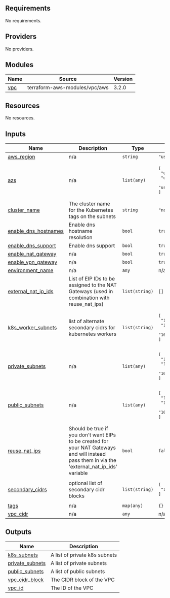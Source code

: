 ## Requirements

No requirements.

## Providers

No providers.

## Modules

| Name | Source | Version |
|------|--------|---------|
| <a name="module_vpc"></a> [vpc](#module\_vpc) | terraform-aws-modules/vpc/aws | 3.2.0 |

## Resources

No resources.

## Inputs

| Name | Description | Type | Default | Required |
|------|-------------|------|---------|:--------:|
| <a name="input_aws_region"></a> [aws\_region](#input\_aws\_region) | n/a | `string` | `"us-east-1"` | no |
| <a name="input_azs"></a> [azs](#input\_azs) | n/a | `list(any)` | <pre>[<br>  "us-east-1a",<br>  "us-east-1b",<br>  "us-east-1c"<br>]</pre> | no |
| <a name="input_cluster_name"></a> [cluster\_name](#input\_cluster\_name) | The cluster name for the Kubernetes tags on the subnets | `string` | `"none"` | no |
| <a name="input_enable_dns_hostnames"></a> [enable\_dns\_hostnames](#input\_enable\_dns\_hostnames) | Enable dns hostname resolution | `bool` | `true` | no |
| <a name="input_enable_dns_support"></a> [enable\_dns\_support](#input\_enable\_dns\_support) | Enable dns support | `bool` | `true` | no |
| <a name="input_enable_nat_gateway"></a> [enable\_nat\_gateway](#input\_enable\_nat\_gateway) | n/a | `bool` | `true` | no |
| <a name="input_enable_vpn_gateway"></a> [enable\_vpn\_gateway](#input\_enable\_vpn\_gateway) | n/a | `bool` | `true` | no |
| <a name="input_environment_name"></a> [environment\_name](#input\_environment\_name) | n/a | `any` | n/a | yes |
| <a name="input_external_nat_ip_ids"></a> [external\_nat\_ip\_ids](#input\_external\_nat\_ip\_ids) | List of EIP IDs to be assigned to the NAT Gateways (used in combination with reuse\_nat\_ips) | `list(string)` | `[]` | no |
| <a name="input_k8s_worker_subnets"></a> [k8s\_worker\_subnets](#input\_k8s\_worker\_subnets) | list of alternate secondary cidrs for kubernetes workers | `list(string)` | <pre>[<br>  "100.64.0.0/20",<br>  "100.64.16.0/20",<br>  "100.64.32.0/20"<br>]</pre> | no |
| <a name="input_private_subnets"></a> [private\_subnets](#input\_private\_subnets) | n/a | `list(any)` | <pre>[<br>  "10.0.1.0/24",<br>  "10.0.2.0/24",<br>  "10.0.3.0/24"<br>]</pre> | no |
| <a name="input_public_subnets"></a> [public\_subnets](#input\_public\_subnets) | n/a | `list(any)` | <pre>[<br>  "10.0.101.0/24",<br>  "10.0.102.0/24",<br>  "10.0.103.0/24"<br>]</pre> | no |
| <a name="input_reuse_nat_ips"></a> [reuse\_nat\_ips](#input\_reuse\_nat\_ips) | Should be true if you don't want EIPs to be created for your NAT Gateways and will instead pass them in via the 'external\_nat\_ip\_ids' variable | `bool` | `false` | no |
| <a name="input_secondary_cidrs"></a> [secondary\_cidrs](#input\_secondary\_cidrs) | optional list of secondary cidr blocks | `list(string)` | <pre>[<br>  "100.64.0.0/16"<br>]</pre> | no |
| <a name="input_tags"></a> [tags](#input\_tags) | n/a | `map(any)` | `{}` | no |
| <a name="input_vpc_cidr"></a> [vpc\_cidr](#input\_vpc\_cidr) | n/a | `any` | n/a | yes |

## Outputs

| Name | Description |
|------|-------------|
| <a name="output_k8s_subnets"></a> [k8s\_subnets](#output\_k8s\_subnets) | A list of private k8s subnets |
| <a name="output_private_subnets"></a> [private\_subnets](#output\_private\_subnets) | A list of private subnets |
| <a name="output_public_subnets"></a> [public\_subnets](#output\_public\_subnets) | A list of public subnets |
| <a name="output_vpc_cidr_block"></a> [vpc\_cidr\_block](#output\_vpc\_cidr\_block) | The CIDR block of the VPC |
| <a name="output_vpc_id"></a> [vpc\_id](#output\_vpc\_id) | The ID of the VPC |
